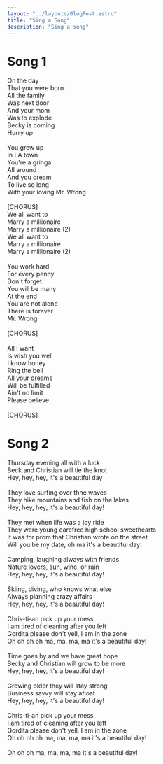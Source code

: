 ```yaml
---
layout: "../layouts/BlogPost.astro"
title: "Sing a Song"
description: "Sing a song"
---
```


# Song 1

On the day
\
That you were born
\
All the family
\
Was next door
\
And your mom
\
Was to explode
\
Becky is coming
\
Hurry up
\
\
You grew up
\
In LA town
\
You're a gringa
\
All around
\
And you dream
\
To live so long
\
With your loving Mr. Wrong
\
\
[CHORUS]
\
We all want to
\
Marry a millionaire
\
Marry a millionaire (2)
\
We all want to
\
Marry a millionaire
\
Marry a millionaire (2)
\
\
You work hard
\
For every penny
\
Don't forget
\
You will be many
\
At the end
\
You are not alone
\
There is forever
\
Mr. Wrong
\
\
[CHORUS]
\
\
All I want
\
Is wish you well
\
I know honey
\
Ring the bell
\
All your dreams
\
Will be fulfilled
\
Ain't no limit
\
Please believe
\
\
[CHORUS]

# Song 2

Thursday evening all with a luck
\
Beck and Christian will tie the knot
\
Hey, hey, hey, it's a beautiful day
\
\
They love surfing over thhe waves
\
They hike mountains and fish on the lakes
\
Hey, hey, hey, it's a beautiful day!
\
\
They met when life was a joy ride
\
They were young carefree high school sweethearts
\
It was for prom that Christian wrote on the street
\
Will you be my date, oh ma it's a beautiful day!
\
\
Camping, laughing always with friends
\
Nature lovers, sun, wine, or rain
\
Hey, hey, hey, it's a beautiful day!
\
\
Skiing, diving, who knows what else
\
Always planning crazy affairs
\
Hey, hey, hey, it's a beautiful day!
\
\
Chris-ti-an pick up your mess
\
I am tired of cleaning after you left
\
Gordita please don't yell, I am in the zone
\
Oh oh oh oh ma, ma, ma, ma it's a beautiful day!
\
\
Time goes by and we have great hope
\
Becky and Christian will grow to be more
\
Hey, hey, hey, it's a beautiful day!
\
\
Growing older they will stay strong
\
Business savvy will stay afloat
\
Hey, hey, hey, it's a beautiful day!
\
\
Chris-ti-an pick up your mess
\
I am tired of cleaning after you left
\
Gordita please don't yell, I am in the zone
\
Oh oh oh oh ma, ma, ma, ma it's a beautiful day!
\
\
Oh oh oh ma, ma, ma, ma it's a beautiful day!
